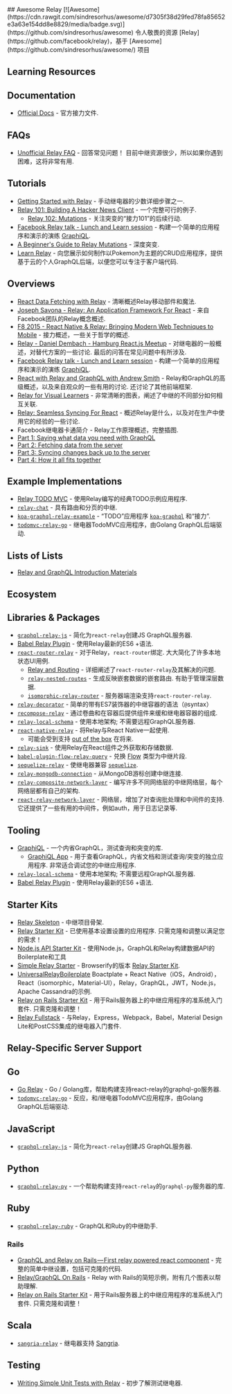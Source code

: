 <div class="github-widget" data-repo="expede/awesome-relay"></div>
<script async src="https://pagead2.googlesyndication.com/pagead/js/adsbygoogle.js"></script><ins class="adsbygoogle" style="display:block" data-ad-client="ca-pub-6890694312814945" data-ad-slot="5473692530" data-ad-format="auto"  data-full-width-responsive="true"></ins><script>(adsbygoogle = window.adsbygoogle || []).push({});</script>
## Awesome Relay [![Awesome](https://cdn.rawgit.com/sindresorhus/awesome/d7305f38d29fed78fa85652e3a63e154dd8e8829/media/badge.svg)](https://github.com/sindresorhus/awesome)
令人敬畏的资源 [Relay](https://github.com/facebook/relay)，基于 [Awesome](https://github.com/sindresorhus/awesome/) 项目


## Learning Resources
## Documentation
- [Official Docs](https://facebook.github.io/relay/docs/getting-started.html#content) - 官方接力文件.

## FAQs
- [Unofficial Relay FAQ](https://gist.github.com/wincent/598fa75e22bdfa44cf47)   - 回答常见问题！  目前中继资源很少，所以如果你遇到困难，这将非常有用.

## Tutorials
- [Getting Started with Relay](https://auth0.com/blog/2015/10/06/getting-started-with-relay/) - 手动继电器的少数详细步骤之一.
- [Relay 101: Building A Hacker News Client](https://medium.com/@clayallsopp/relay-101-building-a-hacker-news-client-bb8b2bdc76e6#.1i64q1pf9) - 一个完整可行的例子.
  - [Relay 102: Mutations](https://medium.com/@clayallsopp/relay-102-mutations-d8b471a4730e#.i9vuv3vxl) - 关注突变的“接力101”的后续行动.
- [Facebook Relay talk - Lunch and Learn session](https://www.youtube.com/watch?v=sP3n-nht0Xo) - 构建一个简单的应用程序和演示的演练 [GraphiQL](https://github.com/graphql/graphiql).
- [A Beginner's Guide to Relay Mutations](http://blog.pathgather.com/blog/a-beginners-guide-to-relay-mutations) - 深度突变.
- [Learn Relay](https://learnrelay.org/) - 向您展示如何制作以Pokemon为主题的CRUD应用程序，提供基于云的个人GraphQL后端，以便您可以专注于客户端代码. 

## Overviews
- [React Data Fetching with Relay](http://www.sitepoint.com/react-data-fetching-with-relay/) - 清晰概述Relay移动部件和魔法.
- [Joseph Savona - Relay: An Application Framework For React](https://www.youtube.com/watch?v=IrgHurBjQbg) - 来自Facebook团队的Relay概念概述.
- [F8 2015 - React Native & Relay: Bringing Modern Web Techniques to Mobile](https://www.youtube.com/watch?v=X6YbAKiLCLU) - 接力概述，一些关于哲学的概述.
- [Relay - Daniel Dembach - Hamburg React.js Meetup](https://www.youtube.com/watch?v=dvWTxy1eY6s)   - 对继电器的一般概述，对替代方案的一些讨论.  最后的问答在常见问题中有所涉及.
- [Facebook Relay talk - Lunch and Learn session](https://www.youtube.com/watch?v=sP3n-nht0Xo) - 构建一个简单的应用程序和演示的演练 [GraphiQL](https://github.com/graphql/graphiql).
- [React with Relay and GraphQL with Andrew Smith](https://www.youtube.com/watch?v=Cfna8gwt9h8)   -  Relay和GraphQL的高级概述，以及来自观众的一些有用的讨论.  还讨论了其他前端框架.
- [Relay for Visual Learners](http://sgwilym.github.io/relay-visual-learners/) - 非常清晰的图表，阐述了中继的不同部分如何相互关联.
- [Relay: Seamless Syncing For React](http://www.slideshare.net/BrooklynZelenka/relay-seamless-syncing-for-react-vanjs) - 概述Relay是什么，以及对在生产中使用它的经验的一些讨论.
-  Facebook继电器卡通简介 -  Relay工作原理概述，完整插图.
  - [Part 1: Saying what data you need with GraphQL](https://code-cartoons.com/a-cartoon-intro-to-facebook-s-relay-part-1-3ec1a127bca5)
  - [Part 2: Fetching data from the server](https://code-cartoons.com/a-cartoon-intro-to-facebook-s-relay-part-2-d4a2435aee59)
  - [Part 3: Syncing changes back up to the server](https://code-cartoons.com/a-cartoon-intro-to-facebook-s-relay-part-3-9d8fcf8db670)
  - [Part 4: How it all fits together](https://code-cartoons.com/a-cartoon-intro-to-facebook-s-relay-part-4-aef7d819a8ed)
 
## Example Implementations
- [Relay TODO MVC](https://github.com/taion/relay-todomvc) - 使用Relay编写的经典TODO示例应用程序.
- [`relay-chat`](https://github.com/transedward/relay-chat) - 具有路由和分页的中继.
- [`koa-graphql-relay-example`](https://github.com/chentsulin/koa-graphql-relay-example) - “TODO”应用程序 [`koa-graphql`](https://github.com/chentsulin/koa-graphql) 和“接力”.
- [`todomvc-relay-go`](https://github.com/sogko/todomvc-relay-go) - 继电器TodoMVC应用程序，由Golang GraphQL后端驱动.

## Lists of Lists
- [Relay and GraphQL Introduction Materials](https://quip.com/oLxzA1gTsJsE)

## Ecosystem
## Libraries & Packages
- [`graphql-relay-js`](https://github.com/graphql/graphql-relay-js) - 简化为`react-relay`创建JS GraphQL服务器.
- [Babel Relay Plugin](https://www.npmjs.com/package/babel-relay-plugin) - 使用Relay最新的ES6 +语法.
- [`react-router-relay`](https://github.com/relay-tools/react-router-relay)   - 对于Relay，`react-router`绑定.  大大简化了许多本地状态UI用例.
  - [Relay and Routing](https://medium.com/@cpojer/relay-and-routing-36b5439bad9#.h91614i65) - 详细阐述了`react-router-relay`及其解决的问题.
  - [`relay-nested-routes`](https://www.npmjs.com/package/relay-nested-routes)   - 生成反映嵌套数据的嵌套路由.  有助于管理深层数据.
  - [`isomorphic-relay-router`](https://github.com/denvned/isomorphic-relay-router) - 服务器端渲染支持`react-router-relay`.
- [`relay-decorator`](https://github.com/4Catalyzer/relay-decorators) - 简单的带有ES7装饰器的中继容器的语法（`@`syntax）
- [`recompose-relay`](https://www.npmjs.com/package/recompose-relay) - 通过卷曲和在容器后提供组件来缓和继电器容器的组成.
- [`relay-local-schema`](https://github.com/relay-tools/relay-local-schema)   - 使用本地架构;  不需要远程GraphQL服务器.
- [`react-native-relay`](https://github.com/lenaten/react-native-relay) - 将Relay与React Native一起使用.
  - 可能会受到支持 [out of the box](https://github.com/facebook/relay/issues/26) 在将来.
- [`relay-sink`](https://github.com/acdlite/relay-sink) - 使用Relay在React组件之外获取和存储数据.
- [`babel-plugin-flow-relay-query`](https://github.com/guymers/babel-plugin-flow-relay-query) - 兑换 [Flow](http://flowtype.org) 类型为中继片段.
- [`sequelize-relay`](https://github.com/MattMcFarland/sequelize-relay) - 使继电器兼容 [`sequelize`](https://github.com/sequelize/sequelize).
- [`relay-mongodb-connection`](https://github.com/mikberg/relay-mongodb-connection) - 从MongoDB游标创建中继连接.
- [`relay-composite-network-layer`](https://github.com/eyston/relay-composite-network-layer) - 编写许多不同网络层的中继网络层，每个网络层都有自己的架构.
- [`react-relay-network-layer`](https://github.com/nodkz/react-relay-network-layer)   - 网络层，增加了对查询批处理和中间件的支持.  它还提供了一些有用的中间件，例如auth，用于日志记录等.

## Tooling
- [GraphiQL](https://github.com/graphql/graphiql) - 一个内省GraphQL，测试查询和突变的库.
  - [GraphiQL App](https://github.com/skevy/graphiql-app)   - 用于查看GraphQL，内省文档和测试查询/突变的独立应用程序.  非常适合调试您的中继应用程序.
- [`relay-local-schema`](https://github.com/relay-tools/relay-local-schema)   - 使用本地架构;  不需要远程GraphQL服务器.
- [Babel Relay Plugin](https://www.npmjs.com/package/babel-relay-plugin) - 使用Relay最新的ES6 +语法.

## Starter Kits
- [Relay Skeleton](https://github.com/fortruce/relay-skeleton) - 中继项目骨架.
- [Relay Starter Kit](https://github.com/relayjs/relay-starter-kit)   - 已使用基本设置设置的应用程序.  只需克隆和调整以满足您的需求！
- [Node.js API Starter Kit](https://github.com/kriasoft/nodejs-api-starter) - 使用Node.js，GraphQL和Relay构建数据API的Boilerplate和工具
- [Simple Relay Starter](https://github.com/mhart/simple-relay-starter) -  Browserify的版本 [Relay Starter Kit](https://github.com/relayjs/relay-starter-kit).
- [UniversalRelayBoilerplate](https://github.com/codefoundries/UniversalRelayBoilerplate)
Boactplate + React Native（iOS，Android），React（isomorphic，Material-UI），Relay，GraphQL，JWT，Node.js，Apache Cassandra的示例.
- [Relay on Rails Starter Kit](https://github.com/nethsix/relay-on-rails)   - 用于Rails服务器上的中继应用程序的准系统入门套件.  只需克隆和调整！
- [Relay Fullstack](https://github.com/lvarayut/relay-fullstack) - 与Relay，Express，Webpack，Babel，Material Design Lite和PostCSS集成的继电器入门套件.

## Relay-Specific Server Support
## Go
- [Go Relay](https://github.com/graphql-go/relay) -  Go / Golang库，帮助构建支持react-relay的graphql-go服务器.
- [`todomvc-relay-go`](https://github.com/sogko/todomvc-relay-go) - 反应，和/继电器TodoMVC应用程序，由Golang GraphQL后端驱动.

## JavaScript
- [`graphql-relay-js`](https://github.com/graphql/graphql-relay-js) - 简化为`react-relay`创建JS GraphQL服务器.

## Python
- [`graphql-relay-py`](https://github.com/graphql-python/graphql-relay-py) - 一个帮助构建支持`react-relay`的`graphql-py`服务器的库.
 
## Ruby
- [`graphql-relay-ruby`](https://github.com/rmosolgo/graphql-relay-ruby) -  GraphQL和Ruby的中继助手.

### Rails
- [GraphQL and Relay on Rails — First relay powered react component](https://medium.com/@gauravtiwari/graphql-and-relay-on-rails-first-relay-powered-react-component-cb3f9ee95eca#.c88zcoftn) - 完整的简单中继设置，包括可克隆的代码.
- [Relay/GraphQL On Rails](https://medium.com/@khor/relay-facebook-on-rails-8b4af2057152#.5hjih9wms) -  Relay with Rails的简短示例，附有几个图表以帮助理解.
- [Relay on Rails Starter Kit](https://github.com/nethsix/relay-on-rails)   - 用于Rails服务器上的中继应用程序的准系统入门套件.  只需克隆和调整！

## Scala
- [`sangria-relay`](https://github.com/sangria-graphql/sangria-relay) - 继电器支持 [Sangria](http://sangria-graphql.org).

## Testing
- [Writing Simple Unit Tests with Relay](https://medium.com/@mikaelberg/writing-simple-unit-tests-with-relay-707f19e90129) - 初步了解测试继电器. 
